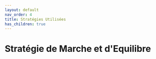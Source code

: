 ```yaml
---
layout: default
nav_order: 4
title: Stratégies Utilisées
has_children: true
---
```


# Stratégie de Marche et d'Equilibre